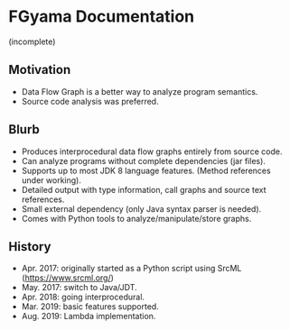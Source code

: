 # FGyama Documentation

(incomplete)

## Motivation

 - Data Flow Graph is a better way to analyze program semantics.
 - Source code analysis was preferred.

## Blurb

 - Produces interprocedural data flow graphs entirely from source code.
 - Can analyze programs without complete dependencies (jar files).
 - Supports up to most JDK 8 language features. (Method references under working).
 - Detailed output with type information, call graphs and source text references.
 - Small external dependency (only Java syntax parser is needed).
 - Comes with Python tools to analyze/manipulate/store graphs.

## History

 - Apr. 2017: originally started as a Python script using SrcML (https://www.srcml.org/)
 - May. 2017: switch to Java/JDT.
 - Apr. 2018: going interprocedural.
 - Mar. 2019: basic features supported.
 - Aug. 2019: Lambda implementation.
